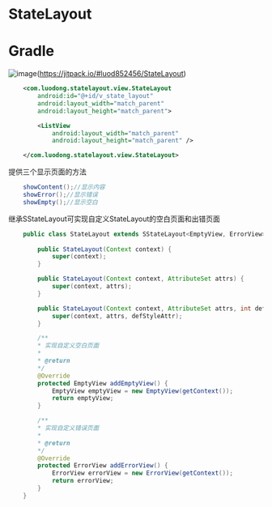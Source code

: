 # StateLayout

# Gradle
![image](https://camo.githubusercontent.com/c7f06cca4f52ed0381ba7771e51181e12558c4ff/68747470733a2f2f6a69747061636b2e696f2f762f7a6a3536353036313736332f737769746368627574746f6e2e737667)(https://jitpack.io/#luod852456/StateLayout)


```xml
    <com.luodong.statelayout.view.StateLayout
        android:id="@+id/v_state_layout"
        android:layout_width="match_parent"
        android:layout_height="match_parent">

        <ListView
            android:layout_width="match_parent"
            android:layout_height="match_parent" />

    </com.luodong.statelayout.view.StateLayout>
```

提供三个显示页面的方法
```java
    showContent();//显示内容
    showError();//显示错误
    showEmpty();//显示空白
```
继承SStateLayout可实现自定义StateLayout的空白页面和出错页面

```java
    public class StateLayout extends SStateLayout<EmptyView, ErrorView> {
    
        public StateLayout(Context context) {
            super(context);
        }

        public StateLayout(Context context, AttributeSet attrs) {
            super(context, attrs);
        }

        public StateLayout(Context context, AttributeSet attrs, int defStyleAttr) {
            super(context, attrs, defStyleAttr);
        }

        /**
        * 实现自定义空白页面
        *
        * @return
        */
        @Override
        protected EmptyView addEmptyView() {
            EmptyView emptyView = new EmptyView(getContext());
            return emptyView;
        }

        /**
        * 实现自定义错误页面
        *
        * @return
        */
        @Override
        protected ErrorView addErrorView() {
            ErrorView errorView = new ErrorView(getContext());
            return errorView;
        }
    }
```


